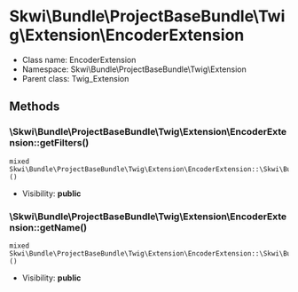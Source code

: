 Skwi\Bundle\ProjectBaseBundle\Twig\Extension\EncoderExtension
===============






* Class name: EncoderExtension
* Namespace: Skwi\Bundle\ProjectBaseBundle\Twig\Extension
* Parent class: Twig_Extension







Methods
-------


### \Skwi\Bundle\ProjectBaseBundle\Twig\Extension\EncoderExtension::getFilters()

```
mixed Skwi\Bundle\ProjectBaseBundle\Twig\Extension\EncoderExtension::\Skwi\Bundle\ProjectBaseBundle\Twig\Extension\EncoderExtension::getFilters()()
```





* Visibility: **public**



### \Skwi\Bundle\ProjectBaseBundle\Twig\Extension\EncoderExtension::getName()

```
mixed Skwi\Bundle\ProjectBaseBundle\Twig\Extension\EncoderExtension::\Skwi\Bundle\ProjectBaseBundle\Twig\Extension\EncoderExtension::getName()()
```





* Visibility: **public**


